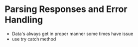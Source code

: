 # Parsing Responses and Error Handling

- Data's always get in proper manner  some times have issue
- use try catch method